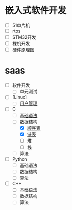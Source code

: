 # 嵌入式软件开发
- [ ] 51单片机
- [ ] rtos
- [ ] STM32开发
- [ ] 裸机开发
- [ ] 硬件原理图

# saas
- [ ] 软件开发
  - [ ] 单元测试
  
- [ ] [Linux]
  - [ ] [用户管理](pro/linux.md#用户管理)
  
- [ ] C
  - [ ] [基础语法](pro/c基础.md)
  - [ ] 数据结构
	- [x] [顺序表](/pro/c顺序表.md)
	- [x] [链表](/pro/c链表.md)
	- [ ] 堆
	- [ ] 栈
  - [ ] 算法
- [ ] Python
  - [ ] 基础语法
  - [ ] 数据结构
  - [ ] 算法
- [ ] C++
  - [ ] 基础语法
  - [ ] 数据结构
  - [ ] 算法
